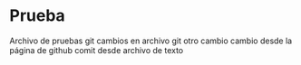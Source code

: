 # Prueba
Archivo de pruebas git
cambios en archivo git
otro cambio
cambio desde la página de github
comit desde archivo de texto
